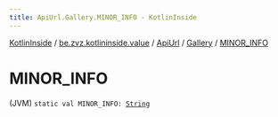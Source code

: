 ```yaml
---
title: ApiUrl.Gallery.MINOR_INFO - KotlinInside
---
```


[KotlinInside](../../../index.html) / [be.zvz.kotlininside.value](../../index.html) / [ApiUrl](../index.html) / [Gallery](index.html) / [MINOR_INFO](./-m-i-n-o-r_-i-n-f-o.html)

# MINOR_INFO

(JVM) `static val MINOR_INFO: `[`String`](https://kotlinlang.org/api/latest/jvm/stdlib/kotlin/-string/index.html)